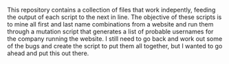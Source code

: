 This repository contains a collection of files that work indepently, feeding the output
of each script to the next in line. The objective of these scripts is to mine all first 
and last name combinations from a website and run them through a mutation script that
generates a list of probable usernames for the company running the website. I still
need to go back and work out some of the bugs and create the script to put them all
together, but I wanted to go ahead and put this out there.
